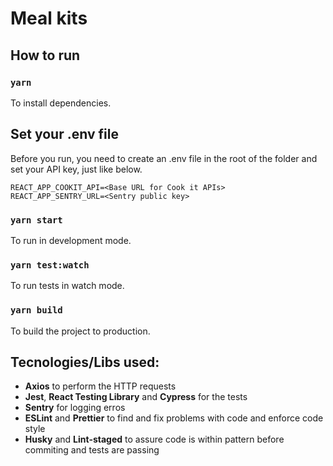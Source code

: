 # Meal kits

## How to run

### `yarn`

To install dependencies.

## Set your .env file

Before you run, you need to create an .env file in the root of the folder and set your API key, just like below.

```
REACT_APP_COOKIT_API=<Base URL for Cook it APIs>
REACT_APP_SENTRY_URL=<Sentry public key>
```

### `yarn start`

To run in development mode.

### `yarn test:watch`

To run tests in watch mode.

### `yarn build`

To build the project to production.

## Tecnologies/Libs used:

- **Axios** to perform the HTTP requests
- **Jest**, **React Testing Library** and **Cypress** for the tests
- **Sentry** for logging erros
- **ESLint** and **Prettier** to find and fix problems with code and enforce code style
- **Husky** and **Lint-staged** to assure code is within pattern before commiting and tests are passing
